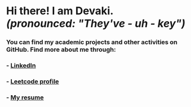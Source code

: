 ﻿# Hi there! I am Devaki. <br/>*(pronounced: "They've - uh - key")*

### You can find my academic projects and other activities on GitHub. Find more about me through:
### - [LinkedIn](https://www.linkedin.com/in/devaki-v-devi-69629b154) <br>
### - [Leetcode profile](https://leetcode.com/u/devaki19/) <br>
### - [My resume](https://drive.google.com/file/d/1mp3D1ElNH1xfHHA5popu3ZLrq3Iu6-7D/view?usp=sharing) <br>
